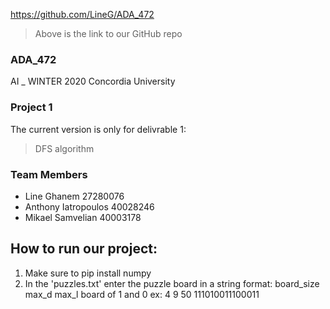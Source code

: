 https://github.com/LineG/ADA_472
> Above is the link to our GitHub repo

### ADA_472
AI _ WINTER 2020 Concordia University
### Project 1
The current version is only for delivrable 1:
> DFS algorithm

### Team Members
- Line Ghanem 27280076
- Anthony Iatropoulos 40028246
- Mikael Samvelian 40003178

## How to run our project:
1. Make sure to pip install numpy
2. In the 'puzzles.txt' enter the puzzle board in a string format:
    board_size max_d max_l      board of 1 and 0
    ex:  4 9 50 111010011100011

